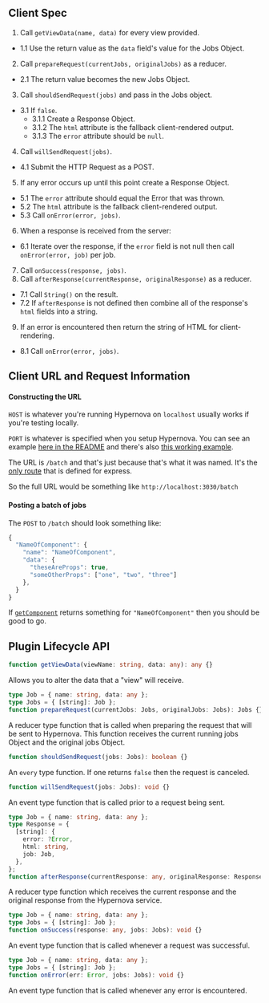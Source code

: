 ## Client Spec

1. Call `getViewData(name, data)` for every view provided.
  - 1.1 Use the return value as the `data` field's value for the Jobs Object.
2. Call `prepareRequest(currentJobs, originalJobs)` as a reducer.
  - 2.1 The return value becomes the new Jobs Object.
3. Call `shouldSendRequest(jobs)` and pass in the Jobs object.
  - 3.1 If `false`.
    * 3.1.1 Create a Response Object.
    * 3.1.2 The `html` attribute is the fallback client-rendered output.
    * 3.1.3 The `error` attribute should be `null`.
4. Call `willSendRequest(jobs)`.
  - 4.1 Submit the HTTP Request as a POST.
5. If any error occurs up until this point create a Response Object.
  - 5.1 The `error` attribute should equal the Error that was thrown.
  - 5.2 The `html` attribute is the fallback client-rendered output.
  - 5.3 Call `onError(error, jobs)`.
6. When a response is received from the server:
  - 6.1 Iterate over the response, if the `error` field is not null then call `onError(error, job)` per job.
7. Call `onSuccess(response, jobs)`.
8. Call `afterResponse(currentResponse, originalResponse)` as a reducer.
  - 7.1 Call `String()` on the result.
  - 7.2 If `afterResponse` is not defined then combine all of the response's `html` fields into a string.
9. If an error is encountered then return the string of HTML for client-rendering.
  - 8.1 Call `onError(error, jobs)`.

## Client URL and Request Information

#### Constructing the URL

`HOST` is whatever you're running Hypernova on `localhost` usually works if you're testing locally.

`PORT` is whatever is specified when you setup Hypernova. You can see an example [here in the README](https://github.com/airbnb/hypernova#node) and there's also [this working example](https://github.com/airbnb/hypernova/blob/master/examples/simple/hypernova.js#L13).

The URL is `/batch` and that's just because that's what it was named. It's the [only route](https://github.com/airbnb/hypernova/blob/master/src/worker.js#L21) that is defined for express.

So the full URL would be something like `http://localhost:3030/batch`

#### Posting a batch of jobs

The `POST` to `/batch` should look something like:

```js
{
  "NameOfComponent": {
    "name": "NameOfComponent",
    "data": {
      "theseAreProps": true,
      "someOtherProps": ["one", "two", "three"]
    },
  }
}
```

If [`getComponent`](https://github.com/airbnb/hypernova#getcomponent) returns something for `"NameOfComponent"` then you should be good to go.

## Plugin Lifecycle API

```typescript
function getViewData(viewName: string, data: any): any {}
```

Allows you to alter the data that a "view" will receive.

```typescript
type Job = { name: string, data: any };
type Jobs = { [string]: Job };
function prepareRequest(currentJobs: Jobs, originalJobs: Jobs): Jobs {}
```

A reducer type function that is called when preparing the request that will be sent to Hypernova. This function receives the current running jobs Object and the original jobs Object.

```typescript
function shouldSendRequest(jobs: Jobs): boolean {}
```

An `every` type function. If one returns `false` then the request is canceled.

```typescript
function willSendRequest(jobs: Jobs): void {}
```

An event type function that is called prior to a request being sent.

```typescript
type Job = { name: string, data: any };
type Response = {
  [string]: {
    error: ?Error,
    html: string,
    job: Job,
  },
};
function afterResponse(currentResponse: any, originalResponse: Response): any {}
```

A reducer type function which receives the current response and the original response from the Hypernova service.

```typescript
type Job = { name: string, data: any };
type Jobs = { [string]: Job };
function onSuccess(response: any, jobs: Jobs): void {}
```

An event type function that is called whenever a request was successful.

```typescript
type Job = { name: string, data: any };
type Jobs = { [string]: Job };
function onError(err: Error, jobs: Jobs): void {}
```

An event type function that is called whenever any error is encountered.
